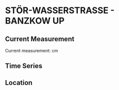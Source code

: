 # STÖR-WASSERSTRASSE - BANZKOW UP

## Current Measurement

Current measurement: <Value topic="rivers/pegel-online/STW/BANZKOW_UP/measurementValue"/> cm

## Time Series

<TimeSeries topic="rivers/pegel-online/STW/BANZKOW_UP/measurementValue" period="week" />

## Location

<WorldMap>
  <Marker lat="53.52283688669219" lon="11.521817168422146" labelTopic="rivers/pegel-online/STW/BANZKOW_UP" />
</WorldMap>
